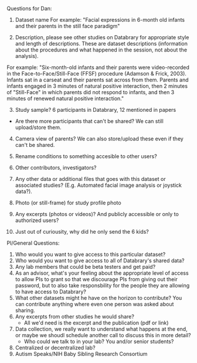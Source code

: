 Questions for Dan:

1. Dataset name
For example: "Facial expressions in 6-month old infants and their parents in the still face paradigm"

2. Description, please see other studies on Databrary for appropriate style and length of descriptions. These are dataset descriptions (information about the procedures and what happened in the session, not about the analysis).

For example: 
"Six-month-old infants and their parents were video-recorded in the Face-to-Face/Still-Face (FFSF) procedure (Adamson & Frick, 2003). Infants sat in a carseat and their parents sat across from them. Parents and infants engaged in 3 minutes of natural positive interaction, then 2 minutes of "Still-Face" in which parents did not respond to infants, and then 3 minutes of renewed natural positive interaction." 

3. Study sample? 6 participants in Databrary, 12 mentioned in papers
- Are there more participants that can't be shared? We can still upload/store them.

4. Camera view of parents? We can also store/upload these even if they can't be shared.

5. Rename conditions to something accesible to other users?

6. Other contributors, investigators?

7. Any other data or additional files that goes with this dataset or associated studies? (E.g. Automated facial image analysis or joystick data?).

8. Photo (or still-frame) for study profile photo

9. Any excerpts (photos or videos)? And publicly accessible or only to authorized users?

10. Just out of curiousity, why did he only send the 6 kids? 

PI/General Questions:

1. Who would you want to give access to this particular dataset?
2. Who would you want to give access to all of Databrary's shared data?
3. Any lab members that could be beta testers and get paid?
4. As an advisor, what's your feeling about the appropriate level of access to allow PIs to grant so that we discourage PIs from giving out their password, but to also take responsbility for the people they are allowing to have access to Databrary?
5. What other datasets might he have on the horizon to contribute? You can contribute anything where even one person was asked about sharing.
6. Any excerpts from other studies he would share? 
	- All we'd need is the excerpt and the publication (pdf or link)
7. Data collection, we really want to understand what happens at the end, or maybe we shoudl schedule another call to discuss this in more detail?
	- Who could we talk to in your lab? You and/or senior students?
8. Centralized or decentralized lab?
9. Autism Speaks/NIH Baby Sibling Research Consortium

